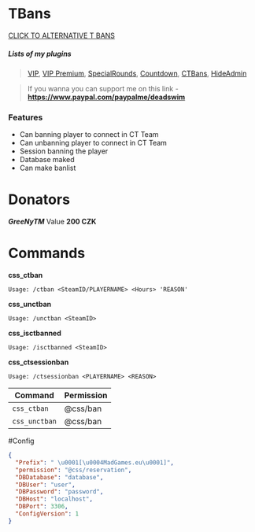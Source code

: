 # TBans


[CLICK TO ALTERNATIVE T BANS](https://github.com/DeadSwimek/cs2-tban)


##### Lists of my plugins
> [VIP](https://github.com/DeadSwimek/cs2-vip), [VIP Premium](https://github.com/DeadSwimek/cs2-vip-premium), [SpecialRounds](https://github.com/DeadSwimek/cs2-specialrounds), [Countdown](https://github.com/DeadSwimek/cs2-countdown), [CTBans](https://github.com/DeadSwimek/cs2-ctban), [HideAdmin](https://github.com/DeadSwimek/cs2-hideadmin)

> If you wanna you can support me on this link - **https://www.paypal.com/paypalme/deadswim**

### Features

- Can banning player to connect in CT Team
- Can unbanning player to connect in CT Team
- Session banning the player
- Database maked
- Can make banlist


# Donators
***GreeNyTM*** Value **200 CZK**

# Commands
**css_ctban**

`Usage: /ctban <SteamID/PLAYERNAME> <Hours> 'REASON'`

**css_unctban**

`Usage: /unctban <SteamID>`

**css_isctbanned**

`Usage: /isctbanned <SteamID>`

**css_ctsessionban**

`Usage: /ctsessionban <PLAYERNAME> <REASON>`

| Command      | Permission   |
| ------------ | ------------ |
| `css_ctban`    | @css/ban     |
| `css_unctban`    | @css/ban     |
#Config

```JSON
{
  "Prefix": " \u0001[\u0004MadGames.eu\u0001]",
  "permission": "@css/reservation",
  "DBDatabase": "database",
  "DBUser": "user",
  "DBPassword": "password",
  "DBHost": "localhost",
  "DBPort": 3306,
  "ConfigVersion": 1
}
```

